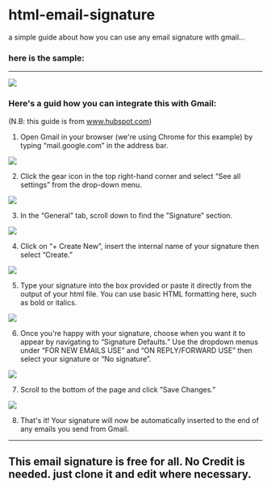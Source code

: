 # html-email-signature

a simple guide about how you can use any email signature with gmail...


### here is the sample:
---

<img src='https://i.ibb.co/3v6NMt4/signature.png'/>


### Here's a guid how you can integrate this with Gmail:

(N.B: this guide is from www.hubspot.com)

1. Open Gmail in your browser (we're using Chrome for this example) by typing “mail.google.com” in the address bar.
<img src='https://www.hubspot.com/hs-fs/hubfs/access-gmail-browser.png?width=221&name=access-gmail-browser.png'/>

2. Click the gear icon in the top right-hand corner and select “See all settings” from the drop-down menu.
<img src='https://www.hubspot.com/hs-fs/hubfs/see-all-settings-gmail.png?width=596&name=see-all-settings-gmail.png'/>

3. In the “General” tab, scroll down to find the ”Signature” section.
<img src='https://www.hubspot.com/hs-fs/hubfs/gmail-signature-settings-general.png?width=638&name=gmail-signature-settings-general.png'/>

4. Click on “+ Create New”, insert the internal name of your signature then select “Create.”
<img src='https://www.hubspot.com/hs-fs/hubfs/gmail-signature-name.png?width=424&name=gmail-signature-name.png'/>

5. Type your signature into the box provided or paste it directly from the output of your html file. You can use basic HTML formatting here, such as bold or italics.
<img src='https://www.hubspot.com/hs-fs/hubfs/type-paste-signature.png?width=426&name=type-paste-signature.png'/>

6. Once you're happy with your signature, choose when you want it to appear by navigating to “Signature Defaults.” Use the dropdown menus under “FOR NEW EMAILS USE” and “ON REPLY/FORWARD USE” then select your signature or “No signature”.
<img src='https://www.hubspot.com/hs-fs/hubfs/gmail-signature-defaults.png?width=722&name=gmail-signature-defaults.png'>

7. Scroll to the bottom of the page and click ”Save Changes.”
<img src='https://www.hubspot.com/hs-fs/hubfs/gmail-signature-save-changes.png?width=360&name=gmail-signature-save-changes.png'/>

8. That's it! Your signature will now be automatically inserted to the end of any emails you send from Gmail.
---

## This email signature is free for all. No Credit is needed. just clone it and edit where necessary.
